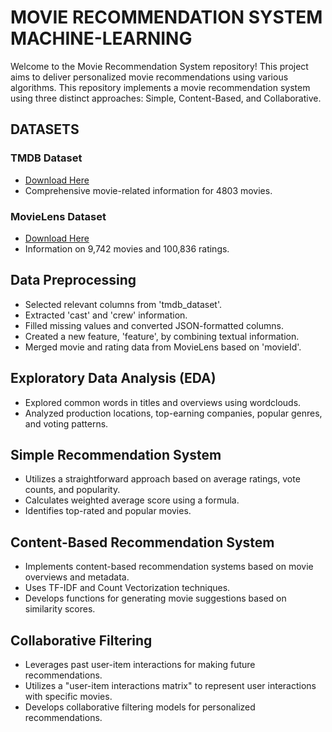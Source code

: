 # MOVIE RECOMMENDATION SYSTEM MACHINE-LEARNING

Welcome to the Movie Recommendation System repository! This project aims to deliver personalized movie recommendations using various algorithms. This repository implements a movie recommendation system using three distinct approaches: Simple, Content-Based, and Collaborative. 
## DATASETS
### TMDB Dataset
- [Download Here](https://www.kaggle.com/datasets/tmdb/tmdb-movie-metadata)
- Comprehensive movie-related information for 4803 movies.
### MovieLens Dataset
- [Download Here](https://files.grouplens.org/datasets/movielens/ml-latest-small.zip)
- Information on 9,742 movies and 100,836 ratings.
## Data Preprocessing
- Selected relevant columns from 'tmdb_dataset'.
- Extracted 'cast' and 'crew' information.
- Filled missing values and converted JSON-formatted columns.
- Created a new feature, 'feature', by combining textual information.
- Merged movie and rating data from MovieLens based on 'movieId'.
## Exploratory Data Analysis (EDA)
- Explored common words in titles and overviews using wordclouds.
- Analyzed production locations, top-earning companies, popular genres, and voting patterns.
## Simple Recommendation System
- Utilizes a straightforward approach based on average ratings, vote counts, and popularity.
- Calculates weighted average score using a formula.
- Identifies top-rated and popular movies.
## Content-Based Recommendation System
- Implements content-based recommendation systems based on movie overviews and metadata.
- Uses TF-IDF and Count Vectorization techniques.
- Develops functions for generating movie suggestions based on similarity scores.
## Collaborative Filtering
- Leverages past user-item interactions for making future recommendations.
- Utilizes a "user-item interactions matrix" to represent user interactions with specific movies.
- Develops collaborative filtering models for personalized recommendations.

